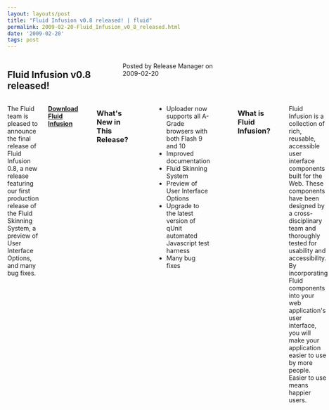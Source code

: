 ```yaml
---
layout: layouts/post
title: "Fluid Infusion v0.8 released! | fluid"
permalink: 2009-02-20-Fluid_Infusion_v0_8_released.html
date: '2009-02-20'
tags: post
---
```

<section class="row">
                <div class="medium-6 columns">
                    <h2 class="fluid-web-emphasized-text">Fluid Infusion v0.8 released!</h2>
                    <p class="fluid-web-news-post-meta">
                        Posted by Release Manager on 2009-02-20
                    </p>
                </div>
                <div class="medium-6 columns">
                    <p>The Fluid team is pleased to announce the final release of Fluid Infusion 0.8, a new release featuring our first production release of the Fluid Skinning System, a preview of User Interface Options, and many bug fixes.</p>
<p><strong> <a href="https://github.com/fluid-project/infusion">Download Fluid Infusion</a> </strong></p>
<p><h3>What&#39;s New in This Release?</h3></p>
<p><ul>
    <li>Uploader now supports all A-Grade browsers with both Flash 9 and 10</li>
    <li>Improved documentation</li>
    <li>Fluid Skinning System</li>
    <li>Preview of User Interface Options</li>
    <li>Upgrade to the latest version of qUnit automated Javascript test harness</li>
    <li>Many bug fixes</li></p>
<p></ul></p>
<p><h3>What is Fluid Infusion?</h3></p>
<p>Fluid Infusion is a collection of rich, reusable, accessible user interface components built for the Web. These components have been designed by a cross-disciplinary team and thoroughly tested for usability and accessibility. By incorporating Fluid components into your web application&#39;s user interface, you will make your application easier to use by more people. Easier to use means happier users.</p>
                </div>
            </section>
